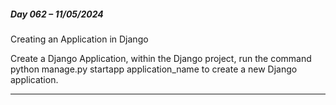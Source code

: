 ##### Day 062 – 11/05/2024

Creating an Application in Django

Create a Django Application, within the Django project, run the command python manage.py startapp application_name to create a new Django application.

---